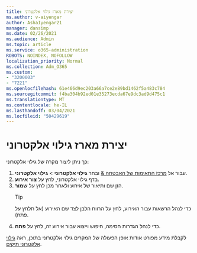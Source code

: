 ```yaml
---
title: יצירת מארז גילוי אלקטרוני
ms.author: v-aiyengar
author: AshaIyengar21
manager: dansimp
ms.date: 02/26/2021
ms.audience: Admin
ms.topic: article
ms.service: o365-administration
ROBOTS: NOINDEX, NOFOLLOW
localization_priority: Normal
ms.collection: Adm_O365
ms.custom:
- "3200003"
- "7221"
ms.openlocfilehash: 61e466d9ec203a66a7ce2e89bd1462f5a483c784
ms.sourcegitcommit: f4ba304b92ed01e35273ecda67e9dc3ad9d475c1
ms.translationtype: MT
ms.contentlocale: he-IL
ms.lasthandoff: 03/04/2021
ms.locfileid: "50429619"
---
```

# <a name="create-an-ediscovery-case"></a>יצירת מארז גילוי אלקטרוני

כך ניתן ליצור מקרה של גילוי אלקטרוני:

1. עבור אל [מרכז התאימות של האבטחה &](https://go.microsoft.com/fwlink/p/?linkid=2077143) ובחר **גילוי אלקטרוני**  >  **גילוי אלקטרוני**.
1. בדף גילוי אלקטרוני, לחץ על **צור אירוע**.
1. הזן שם ותיאור של אירוע ולאחר מכן לחץ על **שמור**.
    > [!TIP]
    >כדי לנהל הרשאות עבור האירוע, לחץ על הרווח הלבן לצד שם האירוע (אל תלחץ על פתח).
1. כדי לנהל הגדרות חסימה, חיפוש וייצוא עבור אירוע זה, לחץ על **פתח**.

לקבלת מידע מפורט אודות אופן הפעולה של המקרים גילוי אלקטרוני בתוכן, ראה [גילוי אלקטרוני תיקים](https://go.microsoft.com/fwlink/?linkid=2101589).
